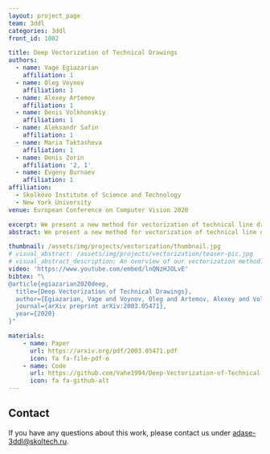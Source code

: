 ```yaml
---
layout: project_page
team: 3ddl
categories: 3ddl
front_id: 1002

title: Deep Vectorization of Technical Drawings
authors:
  - name: Vage Egiazarian
    affiliation: 1
  - name: Oleg Voynov
    affiliation: 1
  - name: Alexey Artemov
    affiliation: 1
  - name: Denis Volkhonskiy
    affiliation: 1
  - name: Aleksandr Safin
    affiliation: 1
  - name: Maria Taktasheva
    affiliation: 1 
  - name: Denis Zorin
    affiliation: '2, 1'
  - name: Evgeny Burnaev
    affiliation: 1
affiliation:
  - Skolkovo Institute of Science and Technology
  - New York University
venue: European Conference on Computer Vision 2020

excerpt: We present a new method for vectorization of technical line drawings which consists of (1) a deep learning-based cleaning stage, (2) a transformer-based network to estimate vector primitives, and (3) an optimization procedure to obtain the final primitive configurations.
abstract: We present a new method for vectorization of technical line drawings, such as floor plans, architectural drawings, and 2D CAD images. Our method includes (1) a deep learning-based cleaning stage to eliminate the background and imperfections in the image and fill in missing parts, (2) a transformer-based network to estimate vector primitives, and (3) optimization procedure to obtain the final primitive configurations. We train the networks on synthetic data, renderings of vector line drawings, and manually vectorized scans of line drawings. Our method quantitatively and qualitatively outperforms a number of existing techniques on a collection of representative technical drawings. 

thumbnail: /assets/img/projects/vectorization/thumbnail.jpg
# visual_abstract: /assets/img/projects/vectorization/teaser-pic.jpg
# visual_abstract_description: An overview of our vectorization method. We clean the input image using a deep CNN, then split the input image into patches and predict the primitive placement with a deep CNN, after that refine the predictions using an optimization method, and finally merge them together into single image.
video: 'https://www.youtube.com/embed/lnQNzHJOLvE'
bibtex: "\
@article{egiazarian2020deep,
  title={Deep Vectorization of Technical Drawings},
  author={Egiazarian, Vage and Voynov, Oleg and Artemov, Alexey and Volkhonskiy, Denis and Safin, Aleksandr and Taktasheva, Maria and Zorin, Denis and Burnaev, Evgeny},
  journal={arXiv preprint arXiv:2003.05471},
  year={2020}
}"

materials:
    - name: Paper
      url: https://arxiv.org/pdf/2003.05471.pdf
      icon: fa fa-file-pdf-o
    - name: Code
      url: https://github.com/Vahe1994/Deep-Vectorization-of-Technical-Drawings
      icon: fa fa-github-alt
---
```

## Contact
If you have any questions about this work, please contact us under [adase-3ddl@skoltech.ru](mailto:adase-3ddl@skoltech.ru).
